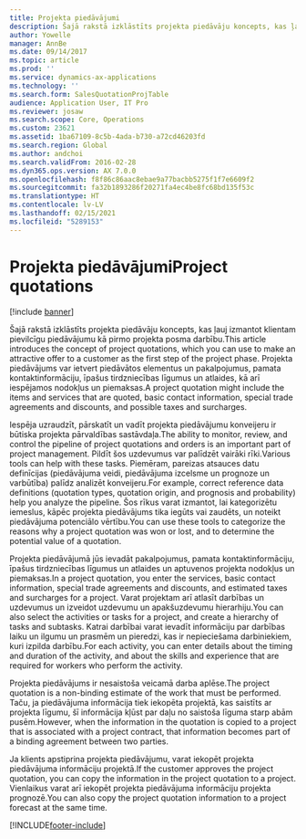 ```yaml
---
title: Projekta piedāvājumi
description: Šajā rakstā izklāstīts projekta piedāvāju koncepts, kas ļauj izmantot klientam pievilcīgu piedāvājumu kā pirmo projekta posma darbību. Projekta piedāvājums var ietvert piedāvātos elementus un pakalpojumus, pamata kontaktinformāciju, īpašus tirdzniecības līgumus un atlaides, kā arī iespējamos nodokļus un piemaksas.
author: Yowelle
manager: AnnBe
ms.date: 09/14/2017
ms.topic: article
ms.prod: ''
ms.service: dynamics-ax-applications
ms.technology: ''
ms.search.form: SalesQuotationProjTable
audience: Application User, IT Pro
ms.reviewer: josaw
ms.search.scope: Core, Operations
ms.custom: 23621
ms.assetid: 1ba67109-8c5b-4ada-b730-a72cd46203fd
ms.search.region: Global
ms.author: andchoi
ms.search.validFrom: 2016-02-28
ms.dyn365.ops.version: AX 7.0.0
ms.openlocfilehash: f8f86c86aac8ebae9a77bacbb5275f1f7e6609f2
ms.sourcegitcommit: fa32b1893286f20271fa4ec4be8fc68bd135f53c
ms.translationtype: HT
ms.contentlocale: lv-LV
ms.lasthandoff: 02/15/2021
ms.locfileid: "5289153"
---
```

# <a name="project-quotations"></a><span data-ttu-id="74333-104">Projekta piedāvājumi</span><span class="sxs-lookup"><span data-stu-id="74333-104">Project quotations</span></span>

[!include [banner](../includes/banner.md)]

<span data-ttu-id="74333-105">Šajā rakstā izklāstīts projekta piedāvāju koncepts, kas ļauj izmantot klientam pievilcīgu piedāvājumu kā pirmo projekta posma darbību.</span><span class="sxs-lookup"><span data-stu-id="74333-105">This article introduces the concept of project quotations, which you can use to make an attractive offer to a customer as the first step of the project phase.</span></span> <span data-ttu-id="74333-106">Projekta piedāvājums var ietvert piedāvātos elementus un pakalpojumus, pamata kontaktinformāciju, īpašus tirdzniecības līgumus un atlaides, kā arī iespējamos nodokļus un piemaksas.</span><span class="sxs-lookup"><span data-stu-id="74333-106">A project quotation might include the items and services that are quoted, basic contact information, special trade agreements and discounts, and possible taxes and surcharges.</span></span> 

<span data-ttu-id="74333-107">Iespēja uzraudzīt, pārskatīt un vadīt projekta piedāvājumu konveijeru ir būtiska projekta pārvaldības sastāvdaļa.</span><span class="sxs-lookup"><span data-stu-id="74333-107">The ability to monitor, review, and control the pipeline of project quotations and orders is an important part of project management.</span></span> <span data-ttu-id="74333-108">Pildīt šos uzdevumus var palīdzēt vairāki rīki.</span><span class="sxs-lookup"><span data-stu-id="74333-108">Various tools can help with these tasks.</span></span> <span data-ttu-id="74333-109">Piemēram, pareizas atsauces datu definīcijas (piedāvājuma veidi, piedāvājuma izcelsme un prognoze un varbūtība) palīdz analizēt konveijeru.</span><span class="sxs-lookup"><span data-stu-id="74333-109">For example, correct reference data definitions (quotation types, quotation origin, and prognosis and probability) help you analyze the pipeline.</span></span> <span data-ttu-id="74333-110">Šos rīkus varat izmantot, lai kategorizētu iemeslus, kāpēc projekta piedāvājums tika iegūts vai zaudēts, un noteikt piedāvājuma potenciālo vērtību.</span><span class="sxs-lookup"><span data-stu-id="74333-110">You can use these tools to categorize the reasons why a project quotation was won or lost, and to determine the potential value of a quotation.</span></span> 

<span data-ttu-id="74333-111">Projekta piedāvājumā jūs ievadāt pakalpojumus, pamata kontaktinformāciju, īpašus tirdzniecības līgumus un atlaides un aptuvenos projekta nodokļus un piemaksas.</span><span class="sxs-lookup"><span data-stu-id="74333-111">In a project quotation, you enter the services, basic contact information, special trade agreements and discounts, and estimated taxes and surcharges for a project.</span></span> <span data-ttu-id="74333-112">Varat projektam arī atlasīt darbības un uzdevumus un izveidot uzdevumu un apakšuzdevumu hierarhiju.</span><span class="sxs-lookup"><span data-stu-id="74333-112">You can also select the activities or tasks for a project, and create a hierarchy of tasks and subtasks.</span></span> <span data-ttu-id="74333-113">Katrai darbībai varat ievadīt informāciju par darbības laiku un ilgumu un prasmēm un pieredzi, kas ir nepieciešama darbiniekiem, kuri izpilda darbību.</span><span class="sxs-lookup"><span data-stu-id="74333-113">For each activity, you can enter details about the timing and duration of the activity, and about the skills and experience that are required for workers who perform the activity.</span></span> 

<span data-ttu-id="74333-114">Projekta piedāvājums ir nesaistoša veicamā darba aplēse.</span><span class="sxs-lookup"><span data-stu-id="74333-114">The project quotation is a non-binding estimate of the work that must be performed.</span></span> <span data-ttu-id="74333-115">Taču, ja piedāvājuma informācija tiek iekopēta projektā, kas saistīts ar projekta līgumu, šī informācija kļūst par daļu no saistoša līguma starp abām pusēm.</span><span class="sxs-lookup"><span data-stu-id="74333-115">However, when the information in the quotation is copied to a project that is associated with a project contract, that information becomes part of a binding agreement between two parties.</span></span> 

<span data-ttu-id="74333-116">Ja klients apstiprina projekta piedāvājumu, varat iekopēt projekta piedāvājuma informāciju projektā.</span><span class="sxs-lookup"><span data-stu-id="74333-116">If the customer approves the project quotation, you can copy the information in the project quotation to a project.</span></span> <span data-ttu-id="74333-117">Vienlaikus varat arī iekopēt projekta piedāvājuma informāciju projekta prognozē.</span><span class="sxs-lookup"><span data-stu-id="74333-117">You can also copy the project quotation information to a project forecast at the same time.</span></span>





[!INCLUDE[footer-include](../includes/footer-banner.md)]